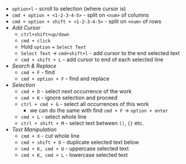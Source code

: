 -  `option+l` - scroll to selection (where cursor is)
-  `cmd + option + <1-2-3-4-5>` - split on `<num>` of columns
-  `cmd + option + shift + <1-2-3-4-5>` - split on `<num>` of rows
- *Add Cursor*
	- `ctrl+shift+up/down` 
	- `cmd + click` 
	- Hold `option` + `Select Text` 
	- `Select Text` -> `cmd+shift+l` - add cursor to the end selected text
	- `cmd + shift + L` - add cursor to end of each selected line
- *Search & Replace*
	- `cmd + F`  - find
	- `cmd + option + F` -  find and replace
- *Selection*
	-  `cmd + D` - select next occurrence of the work
	-  `cmd + K` - ignore selection and proceed
	-  `ctrl + cmd + G` - select all occurrences of this work
		- we can do the same with find   `cmd + F` -> `option + enter`
	- `cmd + L` - select whole line
	- `ctrl + shift + M` - select text between `()`, `{}` etc.
- *Text Manipulation*
	- `cmd + X` - cut whole line
	- `cmd + shift + D` - duplicate selected text below
	- `cmd + K, cmd + U` - uppercase selected text
	- `cmd + K, cmd + L` - lowercase selected text